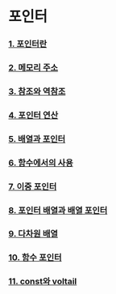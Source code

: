 # 포인터

### [1. 포인터란](./explanation/PointerIntro.md)

### [2. 메모리 주소](./explanation/Memory.md)

### [3. 참조와 역참조](./explanation/RefDeref.md)

### [4. 포인터 연산](./explanation/PointerOp.md)

### [5. 배열과 포인터](./explanation/Arrange.md)

### [6. 함수에서의 사용](./explanation/Function.md)

### [7. 이중 포인터](./explanation/DoublePointer.md)

### [8. 포인터 배열과 배열 포인터](./explanation/PointArr.md)

### [9. 다차원 배열](./explanation/MulArr.md)

### [10. 함수 포인터](./explanation/FuncPtr.md)

### [11. const와 voltail](./explanation/CstVtl.md)